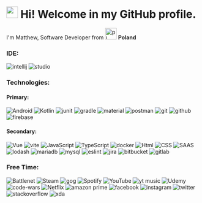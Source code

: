 <h1><img src="https://emojis.slackmojis.com/emojis/images/1643513081/48669/android-dance.gif?1643513081" width="30" alt="android"/> Hi! Welcome in my GitHub profile. </h1>

<p>I'm Matthew, Software Developer from <img src="https://emojis.slackmojis.com/emojis/images/1621376537/40081/poland.gif?1621376537" width="30" alt="pl"/> <b>Poland</b>
<h3>IDE:</h3>
<div>
<img src="https://img.shields.io/badge/IntelliJ-Idea%20Ultimate-000000?style=for-the-badge&logo=intellij-idea&logoColor=white" alt="intellij" />     <img src="https://img.shields.io/badge/Android_Studio-3DDC84?style=for-the-badge&logo=android-studio&logoColor=white" alt="studio" />
</div>
<h3>Technologies:</h3>
<h4>Primary:</h4>
<div>
    <img src="https://img.shields.io/badge/Android-3DDC84?style=for-the-badge&logo=android&logoColor=white" alt="Android" />
    <img src="https://img.shields.io/badge/Kotlin-0095D5?&style=for-the-badge&logo=kotlin&logoColor=white" alt="Kotlin" />
    <img src="https://img.shields.io/badge/Junit5-25A162?style=for-the-badge&logo=junit5&logoColor=white" alt="junit" />
    <img src="https://img.shields.io/badge/gradle-02303A?style=for-the-badge&logo=gradle&logoColor=white" alt="gradle" />
    <img src="https://img.shields.io/badge/material%20design-757575?style=for-the-badge&logo=material%20design&logoColor=white" alt="material" />
    <img src="https://img.shields.io/badge/Postman-FF6C37?style=for-the-badge&logo=Postman&logoColor=white" alt="postman" />
    <img src="https://img.shields.io/badge/GIT-E44C30?style=for-the-badge&logo=git&logoColor=white" alt="git" />
    <img src="https://img.shields.io/badge/GitHub-100000?style=for-the-badge&logo=github&logoColor=white" alt="github" />
    <img src="https://img.shields.io/badge/firebase-ffca28?style=for-the-badge&logo=firebase&logoColor=black" alt="firebase" />
</div>
<h4>Secondary:</h4>
<div>
    <img src="https://img.shields.io/badge/Vue.js-35495E?style=for-the-badge&logo=vue.js&logoColor=4FC08D" alt="Vue" />
    <img src="https://img.shields.io/badge/Vite-B73BFE?style=for-the-badge&logo=vite&logoColor=FFD62E" alt="vite" />  
    <img src="https://img.shields.io/badge/JavaScript-F7DF1E?style=for-the-badge&logo=javascript&logoColor=black" alt="JavaScript" />
    <img src="https://img.shields.io/badge/TypeScript-007ACC?style=for-the-badge&logo=typescript&logoColor=white" alt="TypeScript" />
    <img src="https://img.shields.io/badge/Docker-2CA5E0?style=for-the-badge&logo=docker&logoColor=white" alt="docker" />
    <img src="https://img.shields.io/badge/HTML5-E34F26?style=for-the-badge&logo=html5&logoColor=white" alt="Html" />
    <img src="https://img.shields.io/badge/CSS3-1572B6?style=for-the-badge&logo=css3&logoColor=white" alt="CSS" />
    <img src="https://img.shields.io/badge/Sass-CC6699?style=for-the-badge&logo=sass&logoColor=white" alt="SAAS" />
    <img src="https://img.shields.io/badge/Lodash-3492FF?style=for-the-badge&logo=lodash&logoColor=white" alt="lodash" />
    <img src="https://img.shields.io/badge/MariaDB-003545?style=for-the-badge&logo=mariadb&logoColor=white" alt="mariadb" />
    <img src="https://img.shields.io/badge/MySQL-005C84?style=for-the-badge&logo=mysql&logoColor=white" alt="mysql" />
    <img src="https://img.shields.io/badge/eslint-3A33D1?style=for-the-badge&logo=eslint&logoColor=white" alt="eslint" />
    <img src="https://img.shields.io/badge/Jira-0052CC?style=for-the-badge&logo=Jira&logoColor=white" alt="jira" />
    <img src="https://img.shields.io/badge/Bitbucket-0747a6?style=for-the-badge&logo=bitbucket&logoColor=white" alt="bitbucket" />
    <img src="https://img.shields.io/badge/GitLab-330F63?style=for-the-badge&logo=gitlab&logoColor=white" alt="gitlab" />
</div>
<h3>Free Time:</h3>
<div>
    <img src="https://img.shields.io/badge/Battle.net-000?style=for-the-badge&logo=battle.net&logoColor=148EFF" alt="Battlenet" />
    <img src="https://img.shields.io/badge/Steam-000000?style=for-the-badge&logo=steam&logoColor=white" alt="Steam" />
    <img src="https://img.shields.io/badge/GOG-86328A?style=for-the-badge&logo=gogdotcom" alt="gog" />
    <img src="https://img.shields.io/badge/Spotify-1ED760?&style=for-the-badge&logo=spotify&logoColor=white" alt="Spotify" />
    <img src="https://img.shields.io/badge/YouTube-FF0000?style=for-the-badge&logo=youtube&logoColor=white" alt="YouTube" />
    <img src="https://img.shields.io/badge/YouTube_Music-FF0000?style=for-the-badge&logo=youtube-music&logoColor=white" alt="yt music">
    <img src="https://img.shields.io/badge/Udemy-EC5252?style=for-the-badge&logo=Udemy&logoColor=white" alt="Udemy" />
    <img src="https://img.shields.io/badge/Codewars-B1361E?style=for-the-badge&logo=Codewars&logoColor=white" alt="code-wars" />
    <img src="https://img.shields.io/badge/Netflix-E50914?style=for-the-badge&logo=netflix&logoColor=white" alt="Netflix" />
    <img src="https://img.shields.io/badge/Amazon%20Prime-00A8E1?style=for-the-badge&logo=netflix&logoColor=whit" alt="amazon prime" />
    <img src="https://img.shields.io/badge/Facebook-1877F2?style=for-the-badge&logo=facebook&logoColor=white" alt="facebook" />
    <img src="https://img.shields.io/badge/Instagram-E4405F?style=for-the-badge&logo=instagram&logoColor=white" alt="instagram" />
    <img src="https://img.shields.io/badge/Twitter-1DA1F2?style=for-the-badge&logo=twitter&logoColor=white" alt="twitter" />
    <img src="https://img.shields.io/badge/Stack_Overflow-FE7A16?style=for-the-badge&logo=stack-overflow&logoColor=white" alt="stackoverflow" />
    <img src="https://img.shields.io/badge/xda%20developers-2DAAE9?style=for-the-badge&logo=xda-developers&logoColor=white" alt="xda" />
</div>

